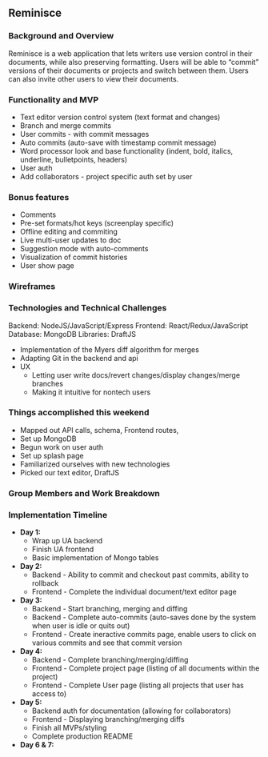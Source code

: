## Reminisce

### Background and Overview
Reminisce is a web application that lets writers use version control in their documents, while also preserving formatting. Users will be able to “commit” versions of their documents or projects and switch between them. Users can also invite other users to view their documents.

### Functionality and MVP

   * Text editor version control system (text format and changes)
   * Branch and merge commits
   * User commits - with commit messages
   * Auto commits (auto-save with timestamp commit message)
   * Word processor look and base functionality (indent, bold, italics, underline, bulletpoints, headers)
   * User auth
   * Add collaborators - project specific auth set by user

### Bonus features
   
   * Comments
   * Pre-set formats/hot keys (screenplay specific)
   * Offline editing and commiting
   * Live multi-user updates to doc
   * Suggestion mode with auto-comments
   * Visualization of commit histories
   * User show page

### Wireframes

### Technologies and Technical Challenges

Backend: NodeJS/JavaScript/Express
Frontend: React/Redux/JavaScript
Database: MongoDB
Libraries: DraftJS

   * Implementation of the Myers diff algorithm for merges
   * Adapting Git in the backend and api
   * UX
      * Letting user write docs/revert changes/display changes/merge branches
      * Making it intuitive for nontech users
      
 ### Things accomplished this weekend
  
   * Mapped out API calls, schema, Frontend routes, 
   * Set up MongoDB 
   * Begun work on user auth
   * Set up splash page
   * Familiarized ourselves with new technologies
   * Picked our text editor, DraftJS

### Group Members and Work Breakdown

### Implementation Timeline

  * **Day 1:** 
     * Wrap up UA backend 
     * Finish UA frontend
     * Basic implementation of Mongo tables
  *  **Day 2:**
     * Backend - Ability to commit and checkout past commits, ability to rollback
     * Frontend - Complete the individual document/text editor page
  * **Day 3:** 
     * Backend - Start branching, merging and diffing
     * Backend - Complete auto-commits (auto-saves done by the system when user is idle or quits out)
     * Frontend - Create ineractive commits page, enable users to click on various commits and see that commit version
   * **Day 4:**
     * Backend - Complete branching/merging/diffing
     * Frontend - Complete project page (listing of all documents within the project)
     * Frontend - Complete User page (listing all projects that user has access to)
   * **Day 5:**
     * Backend auth for documentation (allowing for collaborators)
     * Frontend - Displaying branching/merging diffs
     * Finish all MVPs/styling
     * Complete production README
   * **Day 6 & 7:**
